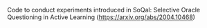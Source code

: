 Code to conduct experiments introduced in SoQal: Selective Oracle Questioning in Active Learning (https://arxiv.org/abs/2004.10468)
